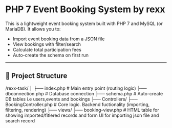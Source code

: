 #  PHP 7 Event Booking System by rexx

This is a lightweight event booking system built with PHP 7 and MySQL (or MariaDB). It allows you to:

- Import event booking data from a JSON file
- View bookings with filter/search
- Calculate total participation fees
- Auto-create the schema on first run

---

## 📂 Project Structure
/rexx-task/
│
├── index.php # Main entry point (routing logic)
├── dbconnection.php # Database connection
├── schema.php # Auto-create DB tables i.e users,events and bookings
├── Controllers/
   ├── BookingController.php # Core logic. Backend fuctionality (importing, filtering, rendering)
├── views/
   ├── booking-view.php # HTML table for showing imported/fitlered records and form UI for importing json file and search record

